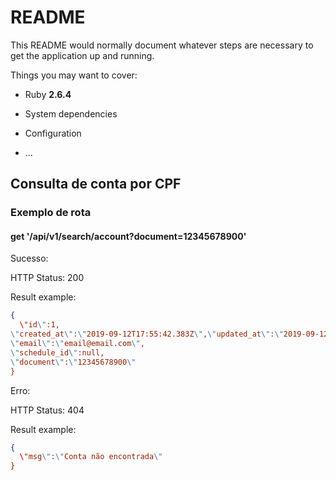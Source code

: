 # README

This README would normally document whatever steps are necessary to get the
application up and running.

Things you may want to cover:

* Ruby **2.6.4**

* System dependencies

* Configuration

* ...

## Consulta de conta por CPF


### Exemplo de rota
#### get '/api/v1/search/account?document=12345678900'

Sucesso:

HTTP Status: 200

Result example: 

```json
{
  \"id\":1,
\"created_at\":\"2019-09-12T17:55:42.383Z\",\"updated_at\":\"2019-09-12T17:55:42.383Z\",
\"email\":\"email@email.com\",
\"schedule_id\":null,
\"document\":\"12345678900\"
}
```

Erro:

HTTP Status: 404

Result example:

```json
{
  \"msg\":\"Conta não encontrada\"
}
```
